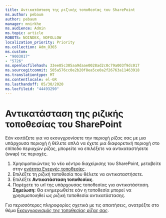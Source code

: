 ```yaml
---
title: Αντικατάσταση της ριζικής τοποθεσίας του SharePoint
ms.author: pebaum
author: pebaum
manager: mnirkhe
ms.audience: Admin
ms.topic: article
ROBOTS: NOINDEX, NOFOLLOW
localization_priority: Priority
ms.collection: Adm_O365
ms.custom:
- "9003017"
- "5726"
ms.openlocfilehash: 33ee85c305aa9daae0028ad2c0c79a003f9dc017
ms.sourcegitcommit: 505a576cc0e2b20f8ea5ce0a2f26763a11463918
ms.translationtype: MT
ms.contentlocale: el-GR
ms.lasthandoff: 05/30/2020
ms.locfileid: "44493290"
---
```

# <a name="replace-the-sharepoint-root-site"></a>Αντικατάσταση της ριζικής τοποθεσίας του SharePoint
Εάν κοιτάζετε για να εκσυγχρονίσετε την περιοχή ρίζας σας με μια υπάρχουσα περιοχή ή θέλετε απλά να έχετε μια διαφορετική περιοχή στο επίπεδο περιοχών ρίζας, μπορείτε να επιλέξετε να αντικαταστήσετε (swap) τις περιοχές.

1. Χρησιμοποιώντας το νέο κέντρο διαχείρισης του SharePoint, μεταβείτε στην [ενότητα Ενεργές τοποθεσίες](https://admin.microsoft.com/sharepoint?page=siteManagement&modern=true).
2. Επιλέξτε τη ριζική τοποθεσία που θέλετε να αντικαταστήσετε.
3. Επιλέξτε **Αντικατάσταση τοποθεσίας**.
4. Παρέχετε το url της υπάρχουσας τοποθεσίας για αντικατάσταση. **Σημείωση:** Θα ενημερωθείτε εάν η τοποθεσία μπορεί να χρησιμοποιηθεί ως ριζική τοποθεσία αντικατάστασης.

Για περισσότερες πληροφορίες σχετικά με τις απαιτήσεις, ανατρέξτε στο θέμα [Εκσυγχρονισμός της τοποθεσίας ρίζας σας](https://docs.microsoft.com/sharepoint/modern-root-site).